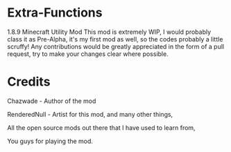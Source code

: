 # Extra-Functions
1.8.9 Minecraft Utility Mod
This mod is extremely WIP, I would probably class it as Pre-Alpha, it's my first mod as well, so the codes probably a little scruffy!
Any contributions would be greatly appreciated in the form of a pull request, try to make your changes clear where possible.

# Credits
Chazwade - Author of the mod

RenderedNull - Artist for this mod, and many other things,

All the open source mods out there that I have used to learn from,

You guys for playing the mod.
